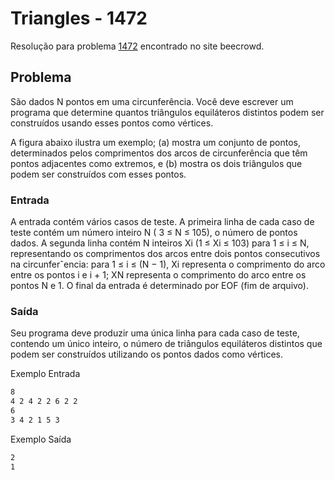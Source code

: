 # Triangles - 1472

Resolução para problema [1472]("https://judge.beecrowd.com/en/problems/view/1472") encontrado no site beecrowd.

## Problema

São dados N pontos em uma circunferência. Você deve escrever um programa que determine quantos triângulos equiláteros distintos podem ser construídos usando esses pontos como vértices.

A figura abaixo ilustra um exemplo; (a) mostra um conjunto de pontos, determinados pelos comprimentos dos arcos de circunferência que têm pontos adjacentes como extremos, e (b) mostra os dois triângulos que podem ser construídos com esses pontos.

### Entrada

A entrada contém vários casos de teste. A primeira linha de cada caso de teste contém um número inteiro N ( 3 ≤ N ≤ 105), o número de pontos dados. A segunda linha contém N inteiros Xi (1 ≤ Xi ≤ 103) para 1 ≤ i ≤ N, representando os comprimentos dos arcos entre dois pontos consecutivos na circunferˆencia: para 1 ≤ i ≤ (N − 1), Xi representa o comprimento do arco entre os pontos i e i + 1; XN representa o comprimento do arco entre os pontos N e 1. O final da entrada é determinado por EOF (fim de arquivo).

### Saída

Seu programa deve produzir uma única linha para cada caso de teste, contendo um único inteiro, o número de triângulos equiláteros distintos que podem ser construídos utilizando os pontos dados como vértices.

Exemplo Entrada
```bash
8
4 2 4 2 2 6 2 2
6
3 4 2 1 5 3
```

Exemplo Saída
```bash
2
1
```
